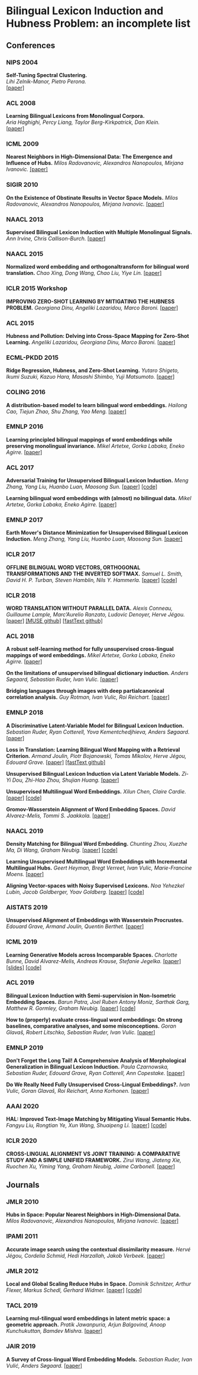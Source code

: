 # Bilingual Lexicon Induction and Hubness Problem: an incomplete list

## Conferences

### NIPS 2004
**Self-Tuning Spectral Clustering.** <br>
*Lihi Zelnik-Manor, Pietro Perona.* <br>
[[paper]](https://papers.nips.cc/paper/2619-self-tuning-spectral-clustering.pdf)
### ACL 2008
**Learning Bilingual Lexicons from Monolingual Corpora.** <br>
*Aria Haghighi, Percy Liang, Taylor Berg-Kirkpatrick, Dan Klein.* <br>
[[paper]](https://pdfs.semanticscholar.org/3709/b6cb2ed14c04b60e38d5f75e89c41317e93d.pdf)

### ICML 2009
**Nearest Neighbors in High-Dimensional Data: The Emergence and Influence of Hubs.**
*Milos Radovanovic, Alexandros Nanopoulos, Mirjana Ivanovic.*
[[paper]](https://icml.cc/Conferences/2009/papers/360.pdf)

### SIGIR 2010
**On the Existence of Obstinate Results in Vector Space Models.**
*Milos Radovanovic, Alexandros Nanopoulos, Mirjana Ivanovic.*
[[paper]](http://delivery.acm.org/10.1145/1840000/1835482/p186-radovanovic.pdf?ip=129.97.124.21&id=1835482&acc=ACTIVE%20SERVICE&key=FD0067F557510FFB%2E9219CF56F73DCF78%2E4D4702B0C3E38B35%2E4D4702B0C3E38B35&__acm__=1555811799_295ca5e0b38c9269cece5ec288cfedb4)

### NAACL 2013
**Supervised Bilingual Lexicon Induction with Multiple Monolingual Signals.**
*Ann Irvine, Chris Callison-Burch.*
[[paper]](https://www.aclweb.org/anthology/N13-1056)

### NAACL 2015
**Normalized word embedding and orthogonaltransform for bilingual word translation.**
*Chao Xing, Dong Wang, Chao Liu, Yiye Lin.*
[[paper]](https://www.aclweb.org/anthology/N15-1104.pdf)

### ICLR 2015 Workshop
**IMPROVING ZERO-SHOT LEARNING BY MITIGATING THE HUBNESS PROBLEM.**
*Georgiana Dinu, Angeliki Lazaridou, Marco Baroni.*
[[paper]](https://arxiv.org/pdf/1412.6568.pdf)

### ACL 2015
**Hubness and Pollution: Delving into Cross-Space Mapping for Zero-Shot Learning.**
*Angeliki Lazaridou, Georgiana Dinu, Marco Baroni.*
[[paper]](https://www.aclweb.org/anthology/P15-1027)

### ECML-PKDD 2015
**Ridge Regression, Hubness, and Zero-Shot Learning.**
*Yutaro Shigeto, Ikumi Suzuki, Kazuo Hara, Masashi Shimbo, Yuji Matsumoto.*
[[paper]](https://arxiv.org/pdf/1507.00825.pdf)

### COLING 2016
**A distribution-based model to learn bilingual word embeddings.**
*Hailong Cao, Tiejun Zhao, Shu Zhang, Yao Meng.*
[[paper]](https://www.aclweb.org/anthology/C16-1171.pdf)

### EMNLP 2016
**Learning principled bilingual mappings of word embeddings while preserving monolingual invariance.**
*Mikel Artetxe, Gorka Labaka, Eneko Agirre.*
[[paper]](https://www.aclweb.org/anthology/D16-1250.pdf)

### ACL 2017
**Adversarial Training for Unsupervised Bilingual Lexicon Induction.**
*Meng Zhang, Yang Liu, Huanbo Luan, Maosong Sun.*
[[paper]](http://nlp.csai.tsinghua.edu.cn/~ly/papers/acl2017_zm.pdf)
[[code]](https://github.com/THUNLP-MT/UBiLexAT)

**Learning bilingual word embeddings with (almost) no bilingual data.**
*Mikel Artetxe, Gorka Labaka, Eneko Agirre.*
[[paper]](https://www.aclweb.org/anthology/P17-1042.pdf)

### EMNLP 2017
**Earth Mover's Distance Minimization for Unsupervised Bilingual Lexicon Induction.**
*Meng Zhang, Yang Liu, Huanbo Luan, Maosong Sun.*
[[paper]](https://www.aclweb.org/anthology/D17-1207.pdf)

### ICLR 2017
**OFFLINE BILINGUAL WORD VECTORS, ORTHOGONAL TRANSFORMATIONS AND THE INVERTED SOFTMAX.**
*Samuel L. Smith, David H. P. Turban, Steven Hamblin, Nils Y. Hammerla.*
[[paper]](https://arxiv.org/pdf/1702.03859.pdf)
[[code]](https://github.com/Babylonpartners/fastText_multilingual)

### ICLR 2018
**WORD TRANSLATION WITHOUT PARALLEL DATA.**
*Alexis Conneau, Guillaume Lample, Marc’Aurelio Ranzato, Ludovic Denoyer, Herve Jégou.*
[[paper]](https://arxiv.org/pdf/1710.04087.pdf)
[[MUSE github]](https://github.com/facebookresearch/MUSE)
[[fastText github]](https://github.com/facebookresearch/fastText/tree/master/alignment)

### ACL 2018
**A robust self-learning method for fully unsupervised cross-lingual mappings of word embeddings.**
*Mikel Artetxe, Gorka Labaka, Eneko Agirre.*
[[paper]](https://www.aclweb.org/anthology/P18-1073.pdf)

**On the limitations of unsupervised bilingual dictionary induction.**
*Anders Søgaard, Sebastian Ruder, Ivan Vulic.*
[[paper]](https://www.aclweb.org/anthology/P18-1072.pdf)

**Bridging languages through images with deep partialcanonical correlation analysis.**
*Guy Rotman, Ivan Vulic, Roi Reichart.*
[[paper]](https://www.aclweb.org/anthology/P18-1084.pdf)

### EMNLP 2018
**A Discriminative Latent-Variable Model for Bilingual Lexicon Induction.**
*Sebastian Ruder, Ryan Cotterell, Yova Kementchedjhieva, Anders Søgaard.*
[[paper]](https://arxiv.org/pdf/1808.09334.pdf)

**Loss in Translation: Learning Bilingual Word Mapping with a Retrieval Criterion.**
*Armand Joulin, Piotr Bojanowski, Tomas Mikolov, Herve Jégou, Edouard Grave.*
[[paper]](https://arxiv.org/pdf/1804.07745.pdf)
[[fastText github]](https://github.com/facebookresearch/fastText/tree/master/alignment)

**Unsupervised Bilingual Lexicon Induction via Latent Variable Models.**
*Zi-Yi Dou, Zhi-Hao Zhou, Shujian Huang.*
[[paper]](https://www.aclweb.org/anthology/D18-1062)

**Unsupervised Multilingual Word Embeddings.**
*Xilun Chen, Claire Cardie.*
[[paper]](https://www.aclweb.org/anthology/D18-1024.pdf)
[[code]](https://github.com/ccsasuke/umwe)

**Gromov-Wasserstein Alignment of Word Embedding Spaces.**
*David Alvarez-Melis, Tommi S. Jaakkola.*
[[paper]](https://www.aclweb.org/anthology/D18-1214.pdf)

### NAACL 2019
**Density Matching for Bilingual Word Embedding.**
*Chunting Zhou, Xuezhe Ma, Di Wang, Graham Neubig.*
[[paper]](https://arxiv.org/pdf/1904.02343.pdf)
[[code]](https://github.com/violet-zct/DeMa-BWE)

**Learning Unsupervised Multilingual Word Embeddings with Incremental Multilingual Hubs.**
*Geert Heyman, Bregt Verreet,  Ivan Vulic, Marie-Francine Moens.*
[[paper]](https://www.aclweb.org/anthology/N19-1188.pdf)

**Aligning Vector-spaces with Noisy Supervised Lexicons.**
*Noa Yehezkel Lubin, Jacob Goldberger, Yoav Goldberg.*
[[paper]](https://arxiv.org/pdf/1903.10238.pdf)
[[code]](https://github.com/NoaKel/Noise-Aware-Alignment)

### AISTATS 2019
**Unsupervised Alignment of Embeddings with Wasserstein Procrustes.**
*Edouard Grave, Armand Joulin, Quentin Berthet.*
[[paper]](http://proceedings.mlr.press/v89/grave19a/grave19a.pdf)

### ICML 2019
**Learning Generative Models across Incomparable Spaces.**
*Charlotte Bunne, David Alvarez-Melis, Andreas Krause, Stefanie Jegelka.*
[[paper]](https://arxiv.org/pdf/1905.05461.pdf)
[[slides]](https://icml.cc/media/Slides/icml/2019/102(12-16-00)-12-16-25-4501-learning_genera.pdf)
[[code]](https://github.com/bunnech/gw_gan)

### ACL 2019
**Bilingual Lexicon Induction with Semi-supervision in Non-Isometric Embedding Spaces.**
*Barun Patra, Joel Ruben Antony Moniz, Sarthak Garg, Matthew R. Gormley, Graham Neubig.*
[[paper]](https://www.aclweb.org/anthology/P19-1018.pdf)
[[code]](https://github.com/joelmoniz/BLISS)

**How to (properly) evaluate cross-lingual word embeddings: On strong baselines, comparative analyses, and some misconceptions.**
*Goran Glavaš, Robert Litschko, Sebastian Ruder, Ivan Vulic.*
[[paper]](https://www.aclweb.org/anthology/P19-1070.pdf)

### EMNLP 2019
**Don't Forget the Long Tail! A Comprehensive Analysis of Morphological Generalization in Bilingual Lexicon Induction.**
*Paula Czarnowska, Sebastian Ruder, Edouard Grave, Ryan Cotterell, Ann Copestake.*
[[paper]](https://www.aclweb.org/anthology/D19-1090.pdf)

**Do We Really Need Fully Unsupervised Cross-Lingual Embeddings?.**
*Ivan Vulic, Goran Glavaš, Roi Reichart, Anna Korhonen.*
[[paper]](https://www.aclweb.org/anthology/D19-1449.pdf)

### AAAI 2020
**HAL: Improved Text-Image Matching by Mitigating Visual Semantic Hubs.**
*Fangyu Liu, Rongtian Ye, Xun Wang, Shuaipeng Li.*
[[paper]](https://arxiv.org/pdf/1911.10097v1.pdf)
[[code]](https://github.com/hardyqr/HAL)

### ICLR 2020
**CROSS-LINGUAL ALIGNMENT VS JOINT TRAINING: A COMPARATIVE STUDY AND A SIMPLE UNIFIED FRAMEWORK.**
*Zirui Wang, Jiateng Xie, Ruochen Xu, Yiming Yang, Graham Neubig, Jaime Carbonell.*
[[paper]](https://arxiv.org/pdf/1910.04708.pdf)

## Journals

### JMLR 2010
**Hubs in Space: Popular Nearest Neighbors in High-Dimensional Data.**
*Milos Radovanovic, Alexandros Nanopoulos, Mirjana Ivanovic.*
[[paper]](http://www.jmlr.org/papers/volume11/radovanovic10a/radovanovic10a.pdf)

### IPAMI 2011
**Accurate image search using the contextual dissimilarity measure.**
*Hervé Jégou, Cordelia Schmid, Hedi Harzallah, Jakob Verbeek.*
[[paper]](https://hal.inria.fr/inria-00439311v3/document)

### JMLR 2012
**Local and Global Scaling Reduce Hubs in Space.**
*Dominik Schnitzer, Arthur Flexer, Markus Schedl, Gerhard Widmer.*
[[paper]](http://www.jmlr.org/papers/volume13/schnitzer12a/schnitzer12a.pdf)
[[code]](https://github.com/OFAI/hub-toolbox-python3)

### TACL 2019
**Learning mul-tilingual word embeddings in latent metric space: a geometric approach.**
*Pratik Jawanpuria, Arjun Balgovind, Anoop Kunchukuttan, Bamdev Mishra.*
[[paper]](https://www.aclweb.org/anthology/Q19-1007.pdf)

### JAIR 2019
**A Survey of Cross-lingual Word Embedding Models.**
*Sebastian Ruder, Ivan Vulić, Anders Søgaard.*
[[paper]](https://arxiv.org/pdf/1706.04902.pdf)
